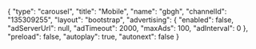 {
    "type": "carousel",
    "title": "Mobile",
    "name": "gbgh",
    "channelId": "135309255",
    "layout": "bootstrap",
    "advertising": {
        "enabled": false,
        "adServerUrl": null,
        "adTimeout": 2000,
        "maxAds": 100,
        "adInterval": 0
    },
    "preload": false,
    "autoplay": true,
    "autonext": false
}
